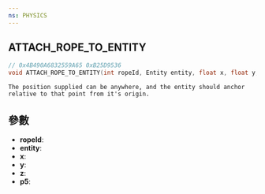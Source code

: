 ```yaml
---
ns: PHYSICS
---
```

## ATTACH_ROPE_TO_ENTITY

```c
// 0x4B490A6832559A65 0xB25D9536
void ATTACH_ROPE_TO_ENTITY(int ropeId, Entity entity, float x, float y, float z, BOOL p5);
```

```
The position supplied can be anywhere, and the entity should anchor relative to that point from it's origin.  
```

## 參數
* **ropeId**: 
* **entity**: 
* **x**: 
* **y**: 
* **z**: 
* **p5**: 

